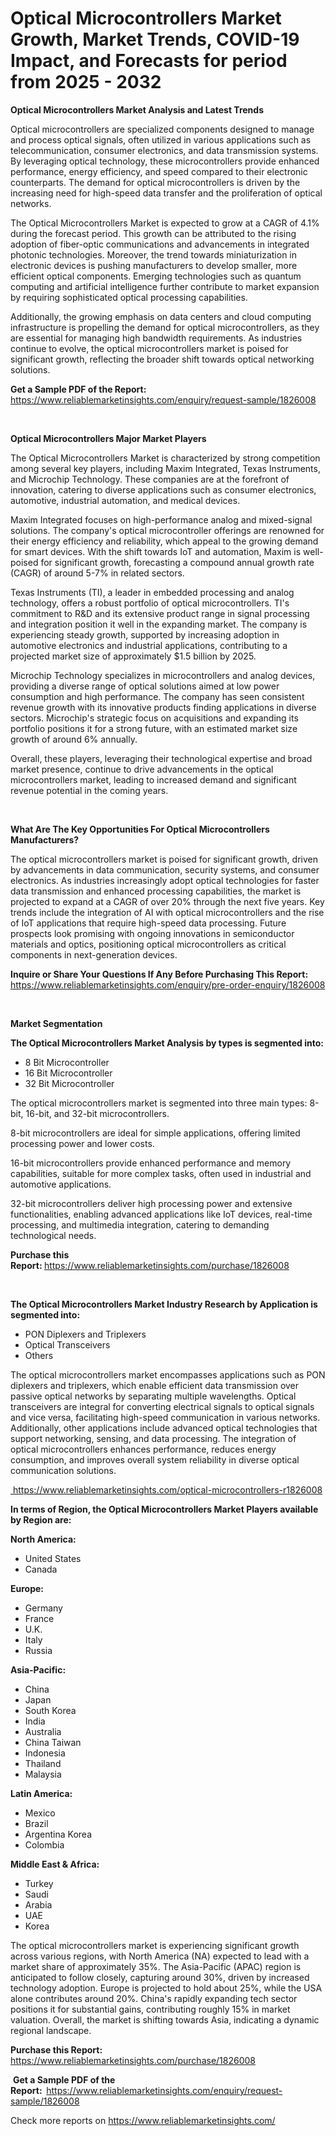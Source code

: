 <p><h1>Optical Microcontrollers Market Growth, Market Trends, COVID-19 Impact, and Forecasts for period from 2025 - 2032</h1></p><p><strong>Optical Microcontrollers Market Analysis and Latest Trends</strong></p>
<p><p>Optical microcontrollers are specialized components designed to manage and process optical signals, often utilized in various applications such as telecommunication, consumer electronics, and data transmission systems. By leveraging optical technology, these microcontrollers provide enhanced performance, energy efficiency, and speed compared to their electronic counterparts. The demand for optical microcontrollers is driven by the increasing need for high-speed data transfer and the proliferation of optical networks.</p><p>The Optical Microcontrollers Market is expected to grow at a CAGR of 4.1% during the forecast period. This growth can be attributed to the rising adoption of fiber-optic communications and advancements in integrated photonic technologies. Moreover, the trend towards miniaturization in electronic devices is pushing manufacturers to develop smaller, more efficient optical components. Emerging technologies such as quantum computing and artificial intelligence further contribute to market expansion by requiring sophisticated optical processing capabilities. </p><p>Additionally, the growing emphasis on data centers and cloud computing infrastructure is propelling the demand for optical microcontrollers, as they are essential for managing high bandwidth requirements. As industries continue to evolve, the optical microcontrollers market is poised for significant growth, reflecting the broader shift towards optical networking solutions.</p></p>
<p><strong>Get a Sample PDF of the Report:&nbsp;</strong> <a href="https://www.reliablemarketinsights.com/enquiry/request-sample/1826008?utm_campaign=2004&utm_medium=2&utm_source=Github&utm_content=ia&utm_term=13022025&utm_id=optical-microcontrollers">https://www.reliablemarketinsights.com/enquiry/request-sample/1826008</a></p>
<p>&nbsp;</p>
<p><strong>Optical Microcontrollers Major Market Players</strong></p>
<p><p>The Optical Microcontrollers Market is characterized by strong competition among several key players, including Maxim Integrated, Texas Instruments, and Microchip Technology. These companies are at the forefront of innovation, catering to diverse applications such as consumer electronics, automotive, industrial automation, and medical devices.</p><p>Maxim Integrated focuses on high-performance analog and mixed-signal solutions. The company's optical microcontroller offerings are renowned for their energy efficiency and reliability, which appeal to the growing demand for smart devices. With the shift towards IoT and automation, Maxim is well-poised for significant growth, forecasting a compound annual growth rate (CAGR) of around 5-7% in related sectors.</p><p>Texas Instruments (TI), a leader in embedded processing and analog technology, offers a robust portfolio of optical microcontrollers. TI's commitment to R&D and its extensive product range in signal processing and integration position it well in the expanding market. The company is experiencing steady growth, supported by increasing adoption in automotive electronics and industrial applications, contributing to a projected market size of approximately $1.5 billion by 2025.</p><p>Microchip Technology specializes in microcontrollers and analog devices, providing a diverse range of optical solutions aimed at low power consumption and high performance. The company has seen consistent revenue growth with its innovative products finding applications in diverse sectors. Microchip's strategic focus on acquisitions and expanding its portfolio positions it for a strong future, with an estimated market size growth of around 6% annually.</p><p>Overall, these players, leveraging their technological expertise and broad market presence, continue to drive advancements in the optical microcontrollers market, leading to increased demand and significant revenue potential in the coming years.</p></p>
<p>&nbsp;</p>
<p><strong>What Are The Key Opportunities For Optical Microcontrollers Manufacturers?</strong></p>
<p><p>The optical microcontrollers market is poised for significant growth, driven by advancements in data communication, security systems, and consumer electronics. As industries increasingly adopt optical technologies for faster data transmission and enhanced processing capabilities, the market is projected to expand at a CAGR of over 20% through the next five years. Key trends include the integration of AI with optical microcontrollers and the rise of IoT applications that require high-speed data processing. Future prospects look promising with ongoing innovations in semiconductor materials and optics, positioning optical microcontrollers as critical components in next-generation devices.</p></p>
<p><strong>Inquire or Share Your Questions If Any Before Purchasing This Report:</strong> <a href="https://www.reliablemarketinsights.com/enquiry/pre-order-enquiry/1826008?utm_campaign=2004&utm_medium=2&utm_source=Github&utm_content=ia&utm_term=13022025&utm_id=optical-microcontrollers">https://www.reliablemarketinsights.com/enquiry/pre-order-enquiry/1826008</a></p>
<p>&nbsp;</p>
<p><strong>Market Segmentation</strong></p>
<p><strong>The Optical Microcontrollers Market Analysis by types is segmented into:</strong></p>
<p><ul><li>8 Bit Microcontroller</li><li>16 Bit Microcontroller</li><li>32 Bit Microcontroller</li></ul></p>
<p><p>The optical microcontrollers market is segmented into three main types: 8-bit, 16-bit, and 32-bit microcontrollers. </p><p>8-bit microcontrollers are ideal for simple applications, offering limited processing power and lower costs. </p><p>16-bit microcontrollers provide enhanced performance and memory capabilities, suitable for more complex tasks, often used in industrial and automotive applications. </p><p>32-bit microcontrollers deliver high processing power and extensive functionalities, enabling advanced applications like IoT devices, real-time processing, and multimedia integration, catering to demanding technological needs.</p></p>
<p><strong>Purchase this Report:&nbsp;</strong><a href="https://www.reliablemarketinsights.com/purchase/1826008?utm_campaign=2004&utm_medium=2&utm_source=Github&utm_content=ia&utm_term=13022025&utm_id=optical-microcontrollers">https://www.reliablemarketinsights.com/purchase/1826008</a></p>
<p>&nbsp;</p>
<p><strong>The Optical Microcontrollers Market Industry Research by Application is segmented into:</strong></p>
<p><ul><li>PON Diplexers and Triplexers</li><li>Optical Transceivers</li><li>Others</li></ul></p>
<p><p>The optical microcontrollers market encompasses applications such as PON diplexers and triplexers, which enable efficient data transmission over passive optical networks by separating multiple wavelengths. Optical transceivers are integral for converting electrical signals to optical signals and vice versa, facilitating high-speed communication in various networks. Additionally, other applications include advanced optical technologies that support networking, sensing, and data processing. The integration of optical microcontrollers enhances performance, reduces energy consumption, and improves overall system reliability in diverse optical communication solutions.</p></p>
<p><a href="https://www.reliablemarketinsights.com/optical-microcontrollers-r1826008?utm_campaign=2004&utm_medium=2&utm_source=Github&utm_content=ia&utm_term=13022025&utm_id=optical-microcontrollers">&nbsp;https://www.reliablemarketinsights.com/optical-microcontrollers-r1826008</a></p>
<p><strong>In terms of Region, the Optical Microcontrollers Market Players available by Region are:</strong></p>
<p>
    <p> <strong> North America: </strong>
        <ul>
            <li>United States</li>
            <li>Canada</li>
        </ul>
        </p> 
    <p> <strong> Europe: </strong>
        <ul>
            <li>Germany</li>
            <li>France</li>
            <li>U.K.</li>
            <li>Italy</li>
            <li>Russia</li>
        </ul>
        </p> 
    <p> <strong> Asia-Pacific: </strong>
        <ul>
            <li>China</li>
            <li>Japan</li>
            <li>South Korea</li>
            <li>India</li>
            <li>Australia</li>
            <li>China Taiwan</li>
            <li>Indonesia</li>
            <li>Thailand</li>
            <li>Malaysia</li>
        </ul>
        </p> 
    <p> <strong> Latin America: </strong>
        <ul>
            <li>Mexico</li>
            <li>Brazil</li>
            <li>Argentina Korea</li>
            <li>Colombia</li>
        </ul>
        </p> 
    <p> <strong> Middle East & Africa: </strong>
        <ul>
            <li>Turkey</li>
            <li>Saudi</li>
            <li>Arabia</li>
            <li>UAE</li>
            <li>Korea</li>
        </ul>
    </p>
    </p>
<p><p>The optical microcontrollers market is experiencing significant growth across various regions, with North America (NA) expected to lead with a market share of approximately 35%. The Asia-Pacific (APAC) region is anticipated to follow closely, capturing around 30%, driven by increased technology adoption. Europe is projected to hold about 25%, while the USA alone contributes around 20%. China's rapidly expanding tech sector positions it for substantial gains, contributing roughly 15% in market valuation. Overall, the market is shifting towards Asia, indicating a dynamic regional landscape.</p></p>
<p><strong>Purchase this Report: </strong><a href="https://www.reliablemarketinsights.com/purchase/1826008?utm_campaign=2004&utm_medium=2&utm_source=Github&utm_content=ia&utm_term=13022025&utm_id=optical-microcontrollers">https://www.reliablemarketinsights.com/purchase/1826008</a></p>
<p>&nbsp;<strong>Get a Sample PDF of the Report:&nbsp;&nbsp;</strong><a href="https://www.reliablemarketinsights.com/enquiry/request-sample/1826008?utm_campaign=2004&utm_medium=2&utm_source=Github&utm_content=ia&utm_term=13022025&utm_id=optical-microcontrollers">https://www.reliablemarketinsights.com/enquiry/request-sample/1826008</a></p>
<p><strong></strong></p>
<p>Check more reports on <a href="https://www.reliablemarketinsights.com/?utm_campaign=2004&utm_medium=2&utm_source=Github&utm_content=ia&utm_term=13022025&utm_id=optical-microcontrollers">https://www.reliablemarketinsights.com/</a></p>